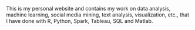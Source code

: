 
This is my personal website and contains my work 
on data analysis, machine learning, social media mining, text analysis, visualization, etc.,
that I have done with R, Python, Spark, Tableau, SQL and Matlab.
